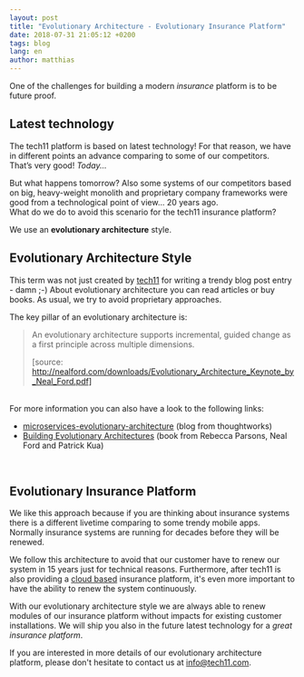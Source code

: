 ```yaml
---
layout: post
title: "Evolutionary Architecture - Evolutionary Insurance Platform"
date: 2018-07-31 21:05:12 +0200
tags: blog 
lang: en
author: matthias
---
```


One of the challenges for building a modern *insurance* platform is to be future proof.

## Latest technology
The tech11 platform is based on latest technology! For that reason, we have in different points an advance comparing to some of our competitors.   
That’s very good! *Today...*

But what happens tomorrow?
Also some systems of our competitors based on big, heavy-weight monolith and proprietary company frameworks were good from a technological point of view...  20 years ago.  
What do we do to avoid this scenario for the tech11 insurance platform?

We use an **evolutionary architecture** style.

## Evolutionary Architecture Style
This term was not just created by [tech11] for writing a trendy blog post entry - damn ;-) About evolutionary architecture you can read articles or buy books. As usual, we try to avoid proprietary approaches.

The key pillar of an evolutionary architecture is:

> An evolutionary architecture supports incremental, guided change as a first principle across multiple dimensions.  
>  
>  [source: http://nealford.com/downloads/Evolutionary_Architecture_Keynote_by_Neal_Ford.pdf]

<br>
For more information you can also have a look to the following links:

* [microservices-evolutionary-architecture] (blog from thoughtworks)
* [Building Evolutionary Architectures] (book from Rebecca Parsons, Neal Ford and Patrick Kua)

<br>  

## Evolutionary Insurance Platform

We like this approach because if you are thinking about insurance systems there is a different livetime comparing to some trendy mobile apps. Normally insurance systems are running for decades before they will be renewed.

We follow this architecture to avoid that our customer have to renew our system in 15 years just for technical reasons.
Furthermore, after tech11 is also providing a [cloud based] insurance platform, it's even more important to have the ability to renew the system continuously. 

With our evolutionary architecture style we are always able to renew modules of our insurance platform without impacts for existing customer installations. We will ship you also in the future latest technology for a *great insurance platform*.


If you are interested in more details of our evolutionary architecture platform, please don't hesitate to contact us at info@tech11.com.

[tech11]:   https://tech11.com
[cloud based]:   https://tech11.com/en/cloud-services
[microservices-evolutionary-architecture]: https://www.thoughtworks.com/de/insights/blog/microservices-evolutionary-architecture
[Evolutionary_Architecture]: http://nealford.com/downloads/Evolutionary_Architecture_Keynote_by_Neal_Ford.pdf
[Building Evolutionary Architectures]: https://www.thoughtworks.com/books/building-evolutionary-architectures